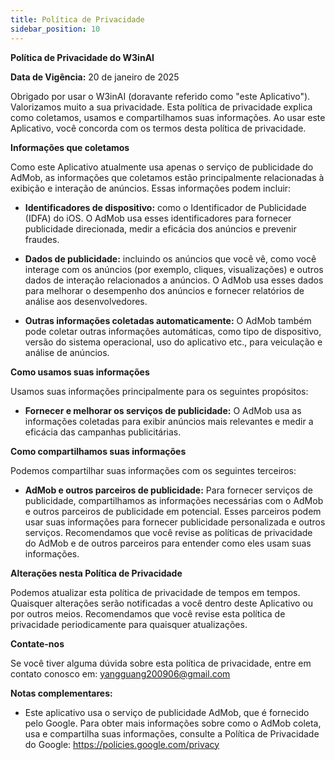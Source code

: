 ```yaml
---
title: Política de Privacidade
sidebar_position: 10
---
```


**Política de Privacidade do W3inAI**

**Data de Vigência:** 20 de janeiro de 2025

Obrigado por usar o W3inAI (doravante referido como "este Aplicativo"). Valorizamos muito a sua privacidade. Esta política de privacidade explica como coletamos, usamos e compartilhamos suas informações. Ao usar este Aplicativo, você concorda com os termos desta política de privacidade.

**Informações que coletamos**

Como este Aplicativo atualmente usa apenas o serviço de publicidade do AdMob, as informações que coletamos estão principalmente relacionadas à exibição e interação de anúncios. Essas informações podem incluir:

- **Identificadores de dispositivo:** como o Identificador de Publicidade (IDFA) do iOS. O AdMob usa esses identificadores para fornecer publicidade direcionada, medir a eficácia dos anúncios e prevenir fraudes.
- **Dados de publicidade:** incluindo os anúncios que você vê, como você interage com os anúncios (por exemplo, cliques, visualizações) e outros dados de interação relacionados a anúncios. O AdMob usa esses dados para melhorar o desempenho dos anúncios e fornecer relatórios de análise aos desenvolvedores.

- **Outras informações coletadas automaticamente:** O AdMob também pode coletar outras informações automáticas, como tipo de dispositivo, versão do sistema operacional, uso do aplicativo etc., para veiculação e análise de anúncios.

**Como usamos suas informações**

Usamos suas informações principalmente para os seguintes propósitos:

- **Fornecer e melhorar os serviços de publicidade:** O AdMob usa as informações coletadas para exibir anúncios mais relevantes e medir a eficácia das campanhas publicitárias.

**Como compartilhamos suas informações**

Podemos compartilhar suas informações com os seguintes terceiros:

- **AdMob e outros parceiros de publicidade:** Para fornecer serviços de publicidade, compartilhamos as informações necessárias com o AdMob e outros parceiros de publicidade em potencial. Esses parceiros podem usar suas informações para fornecer publicidade personalizada e outros serviços. Recomendamos que você revise as políticas de privacidade do AdMob e de outros parceiros para entender como eles usam suas informações.

**Alterações nesta Política de Privacidade**

Podemos atualizar esta política de privacidade de tempos em tempos. Quaisquer alterações serão notificadas a você dentro deste Aplicativo ou por outros meios. Recomendamos que você revise esta política de privacidade periodicamente para quaisquer atualizações.

**Contate-nos**

Se você tiver alguma dúvida sobre esta política de privacidade, entre em contato conosco em: yangguang200906@gmail.com

**Notas complementares:**

- Este aplicativo usa o serviço de publicidade AdMob, que é fornecido pelo Google. Para obter mais informações sobre como o AdMob coleta, usa e compartilha suas informações, consulte a Política de Privacidade do Google: https://policies.google.com/privacy
